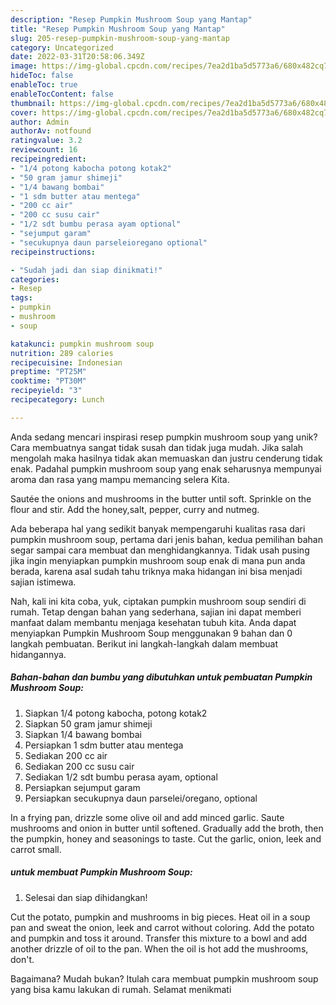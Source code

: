 ```yaml
---
description: "Resep Pumpkin Mushroom Soup yang Mantap"
title: "Resep Pumpkin Mushroom Soup yang Mantap"
slug: 205-resep-pumpkin-mushroom-soup-yang-mantap
category: Uncategorized
date: 2022-03-31T20:58:06.349Z
image: https://img-global.cpcdn.com/recipes/7ea2d1ba5d5773a6/680x482cq70/pumpkin-mushroom-soup-foto-resep-utama.jpg
hideToc: false
enableToc: true
enableTocContent: false
thumbnail: https://img-global.cpcdn.com/recipes/7ea2d1ba5d5773a6/680x482cq70/pumpkin-mushroom-soup-foto-resep-utama.jpg
cover: https://img-global.cpcdn.com/recipes/7ea2d1ba5d5773a6/680x482cq70/pumpkin-mushroom-soup-foto-resep-utama.jpg
author: Admin
authorAv: notfound
ratingvalue: 3.2
reviewcount: 16
recipeingredient:
- "1/4 potong kabocha potong kotak2"
- "50 gram jamur shimeji"
- "1/4 bawang bombai"
- "1 sdm butter atau mentega"
- "200 cc air"
- "200 cc susu cair"
- "1/2 sdt bumbu perasa ayam optional"
- "sejumput garam"
- "secukupnya daun parseleioregano optional"
recipeinstructions:

- "Sudah jadi dan siap dinikmati!"
categories:
- Resep
tags:
- pumpkin
- mushroom
- soup

katakunci: pumpkin mushroom soup 
nutrition: 289 calories
recipecuisine: Indonesian
preptime: "PT25M"
cooktime: "PT30M"
recipeyield: "3"
recipecategory: Lunch

---
```





Anda sedang mencari inspirasi resep pumpkin mushroom soup yang unik? Cara membuatnya sangat tidak susah dan tidak juga mudah. Jika salah mengolah maka hasilnya tidak akan memuaskan dan justru cenderung tidak enak. Padahal pumpkin mushroom soup yang enak seharusnya mempunyai aroma dan rasa yang mampu memancing selera Kita.





Sautée the onions and mushrooms in the butter until soft. Sprinkle on the flour and stir. Add the honey,salt, pepper, curry and nutmeg.

Ada beberapa hal yang sedikit banyak mempengaruhi kualitas rasa dari pumpkin mushroom soup, pertama dari jenis bahan, kedua pemilihan bahan segar sampai cara membuat dan menghidangkannya. Tidak usah pusing jika ingin menyiapkan pumpkin mushroom soup enak di mana pun anda berada, karena asal sudah tahu triknya maka hidangan ini bisa menjadi sajian istimewa.






Nah, kali ini kita coba, yuk, ciptakan pumpkin mushroom soup sendiri di rumah. Tetap dengan bahan yang sederhana, sajian ini dapat memberi manfaat dalam membantu menjaga kesehatan tubuh kita. Anda dapat menyiapkan Pumpkin Mushroom Soup menggunakan 9 bahan dan 0 langkah pembuatan. Berikut ini langkah-langkah dalam membuat hidangannya.

<!--inarticleads1-->

##### Bahan-bahan dan bumbu yang dibutuhkan untuk pembuatan Pumpkin Mushroom Soup:

1. Siapkan 1/4 potong kabocha, potong kotak2
1. Siapkan 50 gram jamur shimeji
1. Siapkan 1/4 bawang bombai
1. Persiapkan 1 sdm butter atau mentega
1. Sediakan 200 cc air
1. Sediakan 200 cc susu cair
1. Sediakan 1/2 sdt bumbu perasa ayam, optional
1. Persiapkan sejumput garam
1. Persiapkan secukupnya daun parselei/oregano, optional


In a frying pan, drizzle some olive oil and add minced garlic. Saute mushrooms and onion in butter until softened. Gradually add the broth, then the pumpkin, honey and seasonings to taste. Cut the garlic, onion, leek and carrot small. 

<!--inarticleads2-->

#####  untuk membuat Pumpkin Mushroom Soup:


1. Selesai dan siap dihidangkan!

Cut the potato, pumpkin and mushrooms in big pieces. Heat oil in a soup pan and sweat the onion, leek and carrot without coloring. Add the potato and pumpkin and toss it around. Transfer this mixture to a bowl and add another drizzle of oil to the pan. When the oil is hot add the mushrooms, don&#39;t. 

Bagaimana? Mudah bukan? Itulah cara membuat pumpkin mushroom soup yang bisa kamu lakukan di rumah. Selamat menikmati
